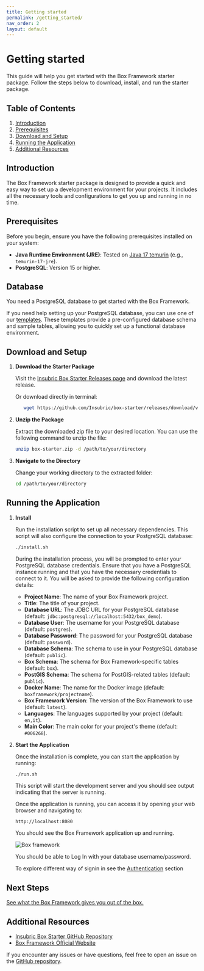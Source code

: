 ```yaml
---
title: Getting started
permalink: /getting_started/
nav_order: 2
layout: default
---
```

# Getting started

This guide will help you get started with the Box Framework starter package. Follow the steps below to download, install, and run the starter package.

## Table of Contents

1. [Introduction](#introduction)
2. [Prerequisites](#prerequisites)
3. [Download and Setup](#download-and-setup)
4. [Running the Application](#running-the-application)
5. [Additional Resources](#additional-resources)

## Introduction

The Box Framework starter package is designed to provide a quick and easy way to set up a development environment for your projects. It includes all the necessary tools and configurations to get you up and running in no time.

## Prerequisites

Before you begin, ensure you have the following prerequisites installed on your system:

- **Java Runtime Environment (JRE)**: Tested on [Java 17 temurin](https://adoptium.net/temurin/releases/?version=17) (e.g., `temurin-17-jre`).
- **PostgreSQL**: Version 15 or higher.


## Database

You need a PostgreSQL database to get started with the Box Framework. 

If you need help setting up your PostgreSQL database, you can use one of our [templates](/getting_started/postgresql). These templates provide a pre-configured database schema and sample tables, allowing you to quickly set up a functional database environment.

## Download and Setup

1. **Download the Starter Package**

   Visit the [Insubric Box Starter Releases page](https://github.com/Insubric/box-starter/releases) and download the latest release.

   Or download directly in terminal:
   ```bash
      wget https://github.com/Insubric/box-starter/releases/download/v0.1.0/box-starter.zip
   ```


2. **Unzip the Package**

   Extract the downloaded zip file to your desired location. You can use the following command to unzip the file:

   ```sh
   unzip box-starter.zip -d /path/to/your/directory
   ```

3. **Navigate to the Directory**

   Change your working directory to the extracted folder:

   ```sh
   cd /path/to/your/directory
   ```

## Running the Application

1. **Install**

   Run the installation script to set up all necessary dependencies. This script will also configure the connection to your PostgreSQL database:

   ```sh
   ./install.sh
   ```

   During the installation process, you will be prompted to enter your PostgreSQL database credentials. Ensure that you have a PostgreSQL instance running and that you have the necessary credentials to connect to it. You will be asked to provide the following configuration details:

   - **Project Name**: The name of your Box Framework project.
   - **Title**: The title of your project.
   - **Database URL**: The JDBC URL for your PostgreSQL database (default: `jdbc:postgresql://localhost:5432/box_demo`).
   - **Database User**: The username for your PostgreSQL database (default: `postgres`).
   - **Database Password**: The password for your PostgreSQL database (default: `password`).
   - **Database Schema**: The schema to use in your PostgreSQL database (default: `public`).
   - **Box Schema**: The schema for Box Framework-specific tables (default: `box`).
   - **PostGIS Schema**: The schema for PostGIS-related tables (default: `public`).
   - **Docker Name**: The name for the Docker image (default: `boxframework/projectname`).
   - **Box Framework Version**: The version of the Box Framework to use (default: `latest`).
   - **Languages**: The languages supported by your project (default: `en,it`).
   - **Main Color**: The main color for your project's theme (default: `#006268`).

2. **Start the Application**

   Once the installation is complete, you can start the application by running:

   ```sh
   ./run.sh
   ```

   This script will start the development server and you should see output indicating that the server is running.

   Once the application is running, you can access it by opening your web browser and navigating to:

   ```
   http://localhost:8080
   ```
   
   You should see the Box Framework application up and running.

   ![Box framework](/assets/images/login_page.png)

   You should be able to Log In with your database username/password.

   To explore different way of signin in see the [Authentication](/authentication/) section

## Next Steps

[See what the Box Framework gives you out of the box.](/out-of-the-box/)


## Additional Resources

- [Insubric Box Starter GitHub Repository](https://github.com/Insubric/box-starter)
- [Box Framework Official Website](https://www.boxframework.com/)

If you encounter any issues or have questions, feel free to open an issue on the [GitHub repository](https://github.com/Insubric/box/issues).

